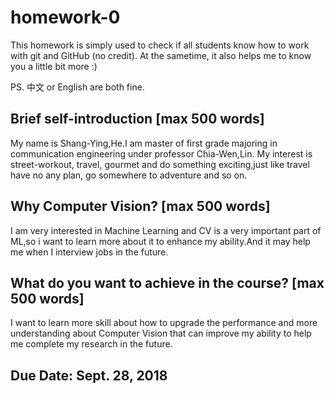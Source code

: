 # homework-0
This homework is simply used to check if all students know how to work with git and GitHub (no credit).
At the sametime, it also helps me to know you a little bit more :)

PS. 中文 or English are both fine.

## Brief self-introduction [max 500 words]
My name is Shang-Ying,He.I am master of first grade majoring in communication engineering under professor Chia-Wen,Lin.
My interest is street-workout, travel, gourmet and do something exciting,just like travel have no any plan, go somewhere to adventure and so on.
## Why Computer Vision? [max 500 words]
I am very interested in Machine Learning and CV is a very important part of ML,so i want to learn more about it to enhance my ability.And it may help me when I interview jobs in the future. 
## What do you want to achieve in the course? [max 500 words]
I want to learn more skill about how to upgrade the performance and more understanding about Computer Vision that can improve my ability to help me complete my research in the future.
## Due Date: Sept. 28, 2018
